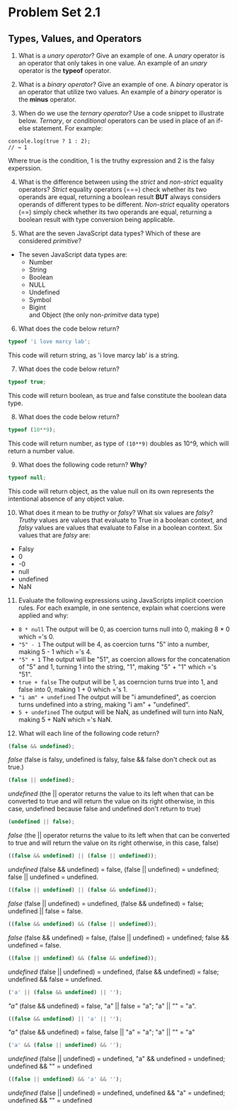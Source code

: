 # Problem Set 2.1
## Types, Values, and Operators

1. What is a _unary operator_? Give an example of one.
A *unary* operator is an operator that only takes in one value. An example of an *unary* operator is the **typeof** operator.

2. What is a _binary operator_? Give an example of one.
A *binary* operator is an operator that utilize two values. An example of a *binary* operator is the **minus** operator.

3. When do we use the _ternary operator_? Use a code snippet to illustrate below.
*Ternary*, or _conditional_ operators can be used in place of an if-else statement. For example:
```
console.log(true ? 1 : 2);
// → 1
```
Where true is the condition, 1 is the truthy expression and 2 is the falsy experssion. 

4. What is the difference between using the _strict_ and _non-strict_ equality operators?
_Strict_ equality operators (===) check whether its two operands are equal, returning a boolean result **BUT** always considers operands of different types to be different. _Non-strict_ equality operators (==) simply check whether its two operands are equal, returning a boolean result with type conversion being applicable.

5. What are the seven JavaScript data types? Which of these are considered _primitive_?
- The seven JavaScript data types are:
  - Number
  - String
  - Boolean
  - NULL
  - Undefined
  - Symbol
  - Bigint  
  and Object (the only non-_primitve_ data type)

6. What does the code below return?
  ```javascript
  typeof 'i love marcy lab';
  ```
This code will return string, as 'i love marcy lab' is a string.

7. What does the code below return?
  ```javascript
  typeof true;
  ```
This code will return boolean, as true and false constitute the boolean data type.

8. What does the code below return?
  ```javascript
  typeof (10**9);
  ```
This code will return number, as type of `(10**9)` doubles as 10^9, which will return a number value. 

9. What does the following code return? **Why**?
  ```javascript
  typeof null;
  ```
This code will return object, as the value null on its own represents the intentional absence of any object value.

10. What does it mean to be _truthy_ or _falsy_? What six values are _falsy_?
_Truthy_ values are values that evaluate to True in a boolean context, and _falsy_ values are values that evaluate to False in a boolean context. Six values that are _falsy_ are:
- Falsy
- 0
- -0
- null
- undefined
- NaN

11. Evaluate the following expressions using JavaScripts implicit coercion rules. For each example, in one sentence, explain what coercions were applied and why:
  * `8 * null` The output will be 0, as coercion turns null into 0, making 8 * 0 which ='s 0.
  * `"5" - 1` The output will be 4, as coercion turns "5" into a number, making 5 - 1 which ='s 4.
  * `"5" + 1` The output will be "51", as coercion allows for the concatenation of "5" and 1, turning 1 into the string, "1", making "5" + "1" which ='s "51".
  * `true + false` The output will be 1, as coerncion turns true into 1, and false into 0, making 1 + 0 which ='s 1.
  * `"i am" + undefined` The output will be "i amundefined", as coercion turns undefined into a string, making "i am" + "undefined".
  * `5 + undefined` The output will be NaN, as undefined will turn into NaN, making 5 + NaN which ='s NaN.


12. What will each line of the following code return?
   ```javascript
   (false && undefined);
   ```
   *false* (false is falsy, undefined is falsy, false && false don't check out as true.)

   ```javascript
   (false || undefined);
   ```
   *undefined* (the || operator returns the value to its left when that can be converted to true and will return the value on its right otherwise, in this case, undefined because false and undefined don't return to true)
   ```javascript
   (undefined || false); 
   ```
   *false* (the || operator returns the value to its left when that can be converted to true and will return the value on its right otherwise, in this case, false)
   ```javascript
   ((false && undefined) || (false || undefined));
   ```
   *undefined* (false && undefined) = false, (false || undefined) = undefined; false || undefined = undefined.
   ```javascript
   ((false || undefined) || (false && undefined));
   ```
   *false* (false || undefined) = undefined, (false && undefined) = false; undefined || false = false.
   ```javascript
   ((false && undefined) && (false || undefined));
   ```
   *false* (false && undefined) = false, (false || undefined) = undefined; false && undefined = false.
   ```javascript
   ((false || undefined) && (false && undefined));
   ```
   *undefined* (false || undefined) = undefined, (false && undefined) = false; undefined && false = undefined.
   ```javascript
   ('a' || (false && undefined) || '');
   ```
   *"a"* (false && undefined) = false, "a" || false = "a"; "a" || "" = "a".
   ```javascript
   ((false && undefined) || 'a' || '');
   ```
   *"a"* (false && undefined) = false, false || "a" = "a"; "a" || "" = "a"
   ```javascript
   ('a' && (false || undefined) && '');
   ```
   *undefined* (false || undefined) = undefined, "a" && undefined = undefined; undefined && "" = undefined
   ```javascript
   ((false || undefined) && 'a' && '');
   ```
   *undefined* (false || undefined) = undefined, undefined && "a" = undefined; undefined && "" = undefined
